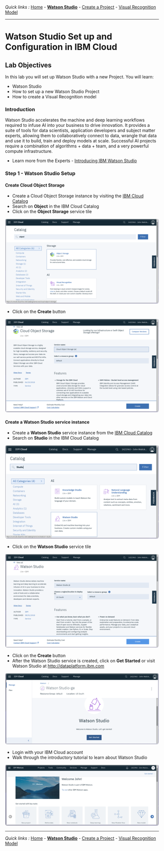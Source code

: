 *Quick links :*
[Home](/README.md) - [**Watson Studio**](STUDIO.md) - [Create a Project](PROJECT.md) -
 [Visual Recognition Model](VISRECO.md)
***

# Watson Studio Set up and Configuration in IBM Cloud

## Lab Objectives

In this lab you will set up Watson Studio with a new Project.  You will learn:

- Watson Studio
- How to set up a new Watson Studio Project
- How to create a Visual Recognition model

### Introduction

Watson Studio accelerates the machine and deep learning workflows required to infuse AI into your business to drive innovation. It provides a suite of tools for data scientists, application developers and subject matter experts, allowing them to collaboratively connect to data, wrangle that data and use it to build, train and deploy models at scale. Successful AI projects require a combination of algorithms + data + team, and a very powerful compute infrastructure.

- Learn more from the Experts - [Introducing IBM Watson Studio](https://medium.com/ibm-watson/introducing-ibm-watson-studio-e93638f0bb47)

### Step 1 - Watson Studio Setup

#### Create **Cloud Object Storage**

- Create a Cloud Object Storage instance by visiting the [IBM Cloud Catalog](https://console.bluemix.net/catalog/?search=object)
- Search on **Object** in the IBM Cloud Catalog
- Click on the **Object Storage** service tile

![Cloud Object Storage Catalog screenshot](screenshots/CloudObjectStorage-Catalog.png)

- Click on the **Create** button

![Cloud Object Storage Catalog screenshot](screenshots/CloudObjectStorage-Service.png)

#### Create a Watson Studio service instance

- Create a **Watson Studio** service instance from the [IBM Cloud Catalog](https://console.bluemix.net/catalog/?search=studio)
- Search on **Studio** in the IBM Cloud Catalog

![Watson Studio Catalog screenshot](screenshots/WatsonStudio-Catalog.png)

- Click on the **Watson Studio** service tile

![Watson Studio Service screenshot](screenshots/WatsonStudio-Service.png)

- Click on the **Create** button
- After the Watson Studio service is created, click on **Get Started** or visit Watson Studio at <http://dataplatform.ibm.com>

![Watson Studio Launch screenshot](screenshots/WatsonStudio-Launch.png)

- Login with your IBM Cloud account
- Walk through the introductory tutorial to learn about Watson Studio

![Watson Studio Welcome screenshot](screenshots/WatsonStudio-Welcome.png)

***
*Quick links :*
[Home](/README.md) - [**Watson Studio**](STUDIO.md) - [Create a Project](PROJECT.md) -
 [Visual Recognition Model](VISRECO.md)
